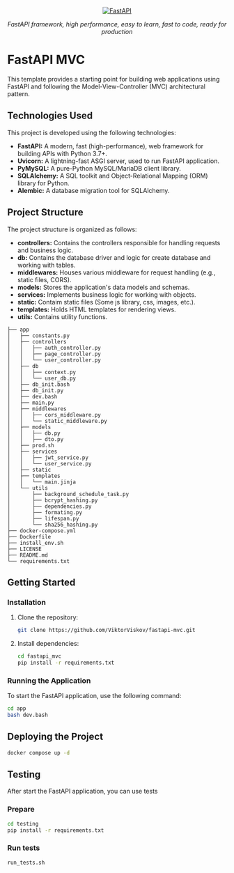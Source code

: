 <p align="center">
  <a href="https://fastapi.tiangolo.com"><img src="https://fastapi.tiangolo.com/img/logo-margin/logo-teal.png" alt="FastAPI"></a>
</p>
<p align="center">
    <em>FastAPI framework, high performance, easy to learn, fast to code, ready for production</em>
</p>

# FastAPI MVC

This template provides a starting point for building web applications using FastAPI and following the Model-View-Controller (MVC) architectural pattern.

## Technologies Used

This project is developed using the following technologies:

- **FastAPI:** A modern, fast (high-performance), web framework for building APIs with Python 3.7+.
- **Uvicorn:** A lightning-fast ASGI server, used to run FastAPI application.
- **PyMySQL:** A pure-Python MySQL/MariaDB client library.
- **SQLAlchemy:** A SQL toolkit and Object-Relational Mapping (ORM) library for Python.
- **Alembic:** A database migration tool for SQLAlchemy.

## Project Structure

The project structure is organized as follows:

- **controllers:** Contains the controllers responsible for handling requests and business logic.
- **db:** Contains the database driver and logic for create database and working with tables.
- **middlewares:** Houses various middleware for request handling (e.g., static files, CORS).
- **models:** Stores the application's data models and schemas.
- **services:** Implements business logic for working with objects.
- **static:** Contaim static files (Some js library, css, images, etc.).
- **templates:** Holds HTML templates for rendering views.
- **utils:** Contains utility functions.

```
├── app
│   ├── constants.py
│   ├── controllers
│   │   ├── auth_controller.py
│   │   ├── page_controller.py
│   │   └── user_controller.py
│   ├── db
│   │   ├── context.py
│   │   └── user_db.py
│   ├── db_init.bash
│   ├── db_init.py
│   ├── dev.bash
│   ├── main.py
│   ├── middlewares
│   │   ├── cors_middleware.py
│   │   └── static_middleware.py
│   ├── models
│   │   ├── db.py
│   │   ├── dto.py
│   ├── prod.sh
│   ├── services
│   │   ├── jwt_service.py
│   │   └── user_service.py
│   ├── static
│   ├── templates
│   │   └── main.jinja
│   └── utils
│       ├── background_schedule_task.py
│       ├── bcrypt_hashing.py
│       ├── dependencies.py
│       ├── formating.py
│       ├── lifespan.py
│       └── sha256_hashing.py
├── docker-compose.yml
├── Dockerfile
├── install_env.sh
├── LICENSE
├── README.md
└── requirements.txt
```

## Getting Started

### Installation

1. Clone the repository:

    ```bash
    git clone https://github.com/ViktorViskov/fastapi-mvc.git
    ```

2. Install dependencies:

    ```bash
    cd fastapi_mvc
    pip install -r requirements.txt
    ```

### Running the Application

To start the FastAPI application, use the following command:

```bash
cd app
bash dev.bash
```

## Deploying the Project
```sh
docker compose up -d
```

## Testing
After start the FastAPI application, you can use tests

### Prepare
```bash
cd testing
pip install -r requirements.txt
```

### Run tests
```sh
run_tests.sh
```

